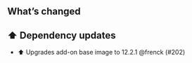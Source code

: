 ## What’s changed

## ⬆️ Dependency updates

- ⬆️ Upgrades add-on base image to 12.2.1 @frenck (#202)
